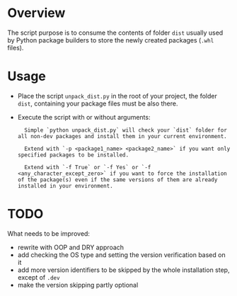 # Overview

The script purpose is to consume the contents of folder `dist` usually used by Python package builders to store the newly created packages (`.whl` files).

# Usage

-   Place the script `unpack_dist.py` in the root of your project, the folder `dist`, containing your package files must be also there.
-   Execute the script with or without arguments:

          Simple `python unpack_dist.py` will check your `dist` folder for all non-dev packages and install them in your current environment.

          Extend with `-p <package1_name> <package2_name>` if you want only specified packages to be installed.

          Extend with `-f True` or `-f Yes` or `-f <any_character_except_zero>` if you want to force the installation of the package(s) even if the same versions of them are already installed in your environment.

# TODO

What needs to be improved:

-   rewrite with OOP and DRY approach
-   add checking the OS type and setting the version verification based on it
-   add more version identifiers to be skipped by the whole installation step, except of `.dev`
-   make the version skipping partly optional
